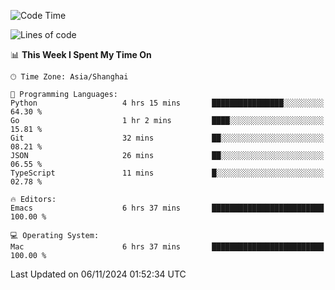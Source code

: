 <!--START_SECTION:waka-->
![Code Time](http://img.shields.io/badge/Code%20Time-2%2C268%20hrs%2012%20mins-blue)

![Lines of code](https://img.shields.io/badge/From%20Hello%20World%20I%27ve%20Written-308.1%20thousand%20lines%20of%20code-blue)

📊 **This Week I Spent My Time On** 

```text
🕑︎ Time Zone: Asia/Shanghai

💬 Programming Languages: 
Python                   4 hrs 15 mins       ████████████████░░░░░░░░░   64.30 % 
Go                       1 hr 2 mins         ████░░░░░░░░░░░░░░░░░░░░░   15.81 % 
Git                      32 mins             ██░░░░░░░░░░░░░░░░░░░░░░░   08.21 % 
JSON                     26 mins             ██░░░░░░░░░░░░░░░░░░░░░░░   06.55 % 
TypeScript               11 mins             █░░░░░░░░░░░░░░░░░░░░░░░░   02.78 % 

🔥 Editors: 
Emacs                    6 hrs 37 mins       █████████████████████████   100.00 % 

💻 Operating System: 
Mac                      6 hrs 37 mins       █████████████████████████   100.00 % 
```


 Last Updated on 06/11/2024 01:52:34 UTC
<!--END_SECTION:waka-->
